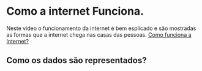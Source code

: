 # Como a internet Funciona.

Neste video o funcionamento da internet é bem esplicado e são mostradas as formas que a internet chega nas casas das pessoas.
[Como funciona a Internet?](https://www.youtube.com/watch?v=TNQsmPf24go)

## Como os dados são representados?
